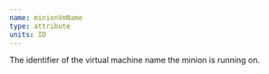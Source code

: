 ```yaml
---
name: minionVmName
type: attribute
units: ID
---
```


The identifier of the virtual machine name the minion is running on.